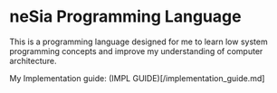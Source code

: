 # neSia Programming Language

This is a programming language designed for me to learn low system programming concepts and improve my understanding of computer architecture.

My Implementation guide: (IMPL GUIDE)[/implementation_guide.md]
